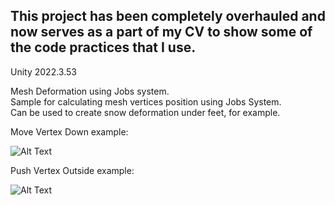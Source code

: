## This project has been completely overhauled and now serves as a part of my CV to show some of the code practices that I use.

Unity 2022.3.53

Mesh Deformation using Jobs system.\
Sample for calculating mesh vertices position using Jobs System.\
Can be used to create snow deformation under feet, for example.

Move Vertex Down example:

![Alt Text](https://media.giphy.com/media/UW7nSpYiTjdbKLsvah/giphy.gif)

Push Vertex Outside example:

![Alt Text](https://media.giphy.com/media/b4BSh7NihOkUTrJ3VD/giphy.gif)
